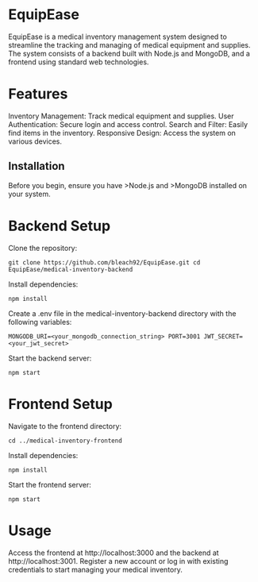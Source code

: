 # EquipEase

EquipEase is a medical inventory management system designed to streamline the tracking and managing of medical equipment and supplies. The system consists of a backend built with Node.js and MongoDB, and a frontend using standard web technologies.

# Features
Inventory Management: Track medical equipment and supplies.
User Authentication: Secure login and access control.
Search and Filter: Easily find items in the inventory.
Responsive Design: Access the system on various devices.

## Installation

Before you begin, ensure you have >Node.js and >MongoDB installed on your system.

# Backend Setup

 Clone the repository:

`git clone https://github.com/bleach92/EquipEase.git
cd EquipEase/medical-inventory-backend`

Install dependencies:

`npm install`

Create a .env file in the medical-inventory-backend directory with the following variables:

`MONGODB_URI=<your_mongodb_connection_string>
PORT=3001
JWT_SECRET=<your_jwt_secret>`

Start the backend server:

`npm start`

# Frontend Setup

Navigate to the frontend directory:

`cd ../medical-inventory-frontend`

Install dependencies:

`npm install`

Start the frontend server:

`npm start`

# Usage

Access the frontend at http://localhost:3000 and the backend at http://localhost:3001.
Register a new account or log in with existing credentials to start managing your medical inventory.
